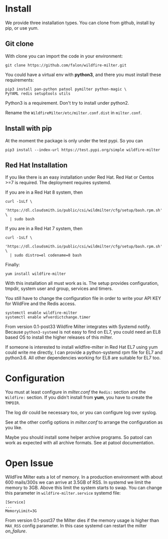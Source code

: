 # Install

We provide three installation types. You can clone from github,
install by pip, or use yum.

## Git clone
With clone you can import the code in your environment:

    git clone https://github.com/falon/wildfire-milter.git

You could have a virtual env with **python3**, and there you must
install these requirements:

    pip3 install pan-python patool pymilter python-magic \
    PyYAML redis setuptools utils

Python3 is a requirement. Don't try to install under python2.

Rename the `WildfireMilter/etc/milter.conf.dist` in `milter.conf`.
    
## Install with pip

At the moment the package is only under the test pypi. So you can

    pip3 install --index-url https://test.pypi.org/simple wildfire-milter

## Red Hat Installation

If you like there is an easy installation under Red Hat.
Red Hat or Centos >=7 is required. The deployment requires systemd.

If you are in a Red Hat 8 system, then

    curl -1sLf \
      'https://dl.cloudsmith.io/public/csi/wildmilter/cfg/setup/bash.rpm.sh' \
      | sudo bash
    
If you are in a Red Hat 7 system, then

    curl -1sLf \
      'https://dl.cloudsmith.io/public/csi/wildmilter/cfg/setup/bash.rpm.sh' \
      | sudo distro=el codename=8 bash

Finally:

    yum install wildfire-milter

With this installation all must work as is. The setup provides configuration,
 tmpdir, system user and group, services and timers.

You still have to change the configuration file in order to write
your API KEY for WildFire and the Redis access.

    systemctl enable wildfire-milter
    systemctl enable wfverdictchange.timer

From version 0.1-post33 Wildfire Milter integrates with Systemd notify. Because `python3-systemd`
is not easy to find on EL7, you could need an EL8 based OS to install the higher releases of this
milter.

If someone is interested to install wildfire-milter in Red Hat EL7 using yum could write me directly,
I can provide a python-systemd rpm file for EL7 and python3.6.
 All other dependencies working for EL8 are suitable for EL7 too.

# Configuration
You must at least configure in *milter.conf* the `Redis:` section and the `Wildfire:` section.
If you didn't install from **yum**, you have to create the `TMPDIR`.

The log dir could be necessary too, or you can configure log
over syslog.

See at the other config options in *milter.conf* to arrange the configuration as you like.

Maybe you should install some helper archive programs. So patool can work as expected
with all archive formats. See at patool documentation.

# Open Issue
WildFire Milter eats a lot of memory. In a production environment with about 600 mails/300s
we can arrive at 3.5GB of RSS.
In systemd we limit the memory to 3GB. Above this limit the system starts to swap.
You can change this parameter in `wildfire-milter.service` systemd file:

	[Service]
	...
	MemoryLimit=3G

From version 0.1-post37 the Milter dies if the memory usage is higher than `MAX_RSS` config parameter.
In this case systemd can restart the milter _on_failure_.
